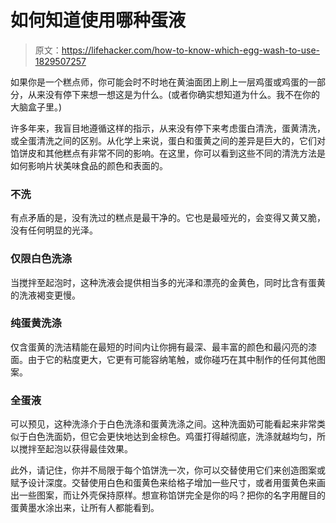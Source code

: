 # 如何知道使用哪种蛋液

> 原文：<https://lifehacker.com/how-to-know-which-egg-wash-to-use-1829507257>

如果你是一个糕点师，你可能会时不时地在黄油面团上刷上一层鸡蛋或鸡蛋的一部分，从来没有停下来想一想这是为什么。(或者你确实想知道为什么。我不在你的大脑盒子里。)



许多年来，我盲目地遵循这样的指示，从来没有停下来考虑蛋白清洗，蛋黄清洗，或全蛋清洗之间的区别。从化学上来说，蛋白和蛋黄之间的差异是巨大的，它们对馅饼皮和其他糕点有非常不同的影响。在这里，你可以看到这些不同的清洗方法是如何影响片状美味食品的颜色和表面的。

### 不洗

有点矛盾的是，没有洗过的糕点是最干净的。它也是最哑光的，会变得又黄又脆，没有任何明显的光泽。

### 仅限白色洗涤

当搅拌至起泡时，这种洗液会提供相当多的光泽和漂亮的金黄色，同时比含有蛋黄的洗液褐变更慢。

### 纯蛋黄洗涤

仅含蛋黄的洗洁精能在最短的时间内让你拥有最深、最丰富的颜色和最闪亮的漆面。由于它的粘度更大，它更有可能容纳笔触，或你碰巧在其中制作的任何其他图案。

### 全蛋液

可以预见，这种洗涤介于白色洗涤和蛋黄洗涤之间。这种洗面奶可能看起来非常类似于白色洗面奶，但它会更快地达到金棕色。鸡蛋打得越彻底，洗涤就越均匀，所以搅拌至起泡以获得最佳效果。

此外，请记住，你并不局限于每个馅饼洗一次，你可以交替使用它们来创造图案或赋予设计深度。交替使用白色和蛋黄色来给格子增加一些尺寸，或者用蛋黄色来画出一些图案，而让外壳保持原样。想宣称馅饼完全是你的吗？把你的名字用醒目的蛋黄墨水涂出来，让所有人都能看到。